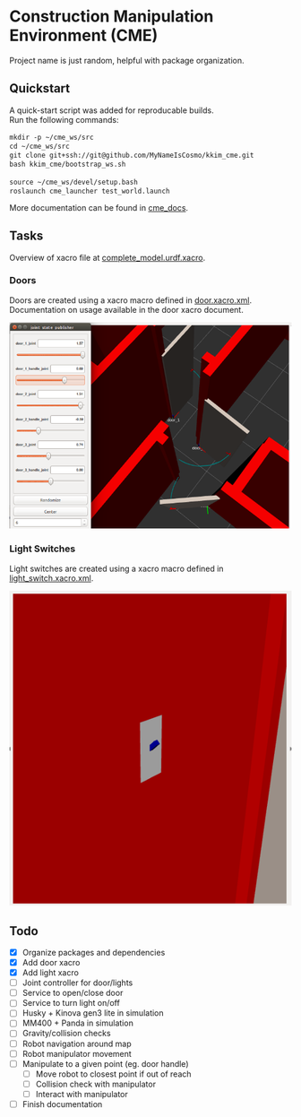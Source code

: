 # Construction Manipulation Environment (CME)
Project name is just random, helpful with package organization.

## Quickstart
A quick-start script was added for reproducable builds.  
Run the following commands:
```
mkdir -p ~/cme_ws/src
cd ~/cme_ws/src
git clone git+ssh://git@github.com/MyNameIsCosmo/kkim_cme.git
bash kkim_cme/bootstrap_ws.sh

source ~/cme_ws/devel/setup.bash
roslaunch cme_launcher test_world.launch
```

More documentation can be found in [cme_docs](cme_docs/docs).

## Tasks
Overview of xacro file at [complete_model.urdf.xacro](cme_description/urdf/complete_model.urdf.xacro).

### Doors
Doors are created using a xacro macro defined in [door.xacro.xml](cme_description/urdf/door.xacro.xml).  
Documentation on usage available in the door xacro document.

![](cme_docs/docs/assets/img/door_joint_trail.png)

### Light Switches
Light switches are created using a xacro macro defined in [light_switch.xacro.xml](cme_description/urdf/light_switch.xacro.xml).

![](cme_docs/docs/assets/img/light_switch.png)

## Todo
- [x] Organize packages and dependencies
- [x] Add door xacro
- [x] Add light xacro
- [ ] Joint controller for door/lights
- [ ] Service to open/close door
- [ ] Service to turn light on/off
- [ ] Husky + Kinova gen3 lite in simulation
- [ ] MM400 + Panda in simulation
- [ ] Gravity/collision checks
- [ ] Robot navigation around map
- [ ] Robot manipulator movement
- [ ] Manipulate to a given point (eg. door handle)
	- [ ] Move robot to closest point if out of reach
	- [ ] Collision check with manipulator
	- [ ] Interact with manipulator
- [ ] Finish documentation
